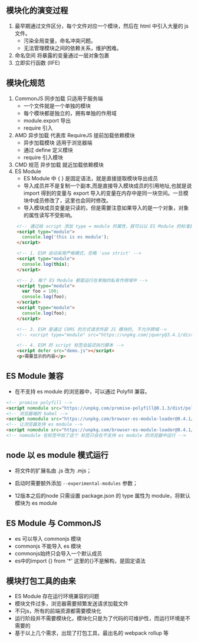 ## 模块化的演变过程
1. 最早期通过文件区分，每个文件对应一个模块，然后在 html 中引入大量的 js 文件。
   - 污染全局变量，命名冲突问题。
   - 无法管理模块之间的依赖关系，维护困难。
2. 命名空间 将暴露的变量通过一层对象包裹
3. 立即实行函数 (IIFE)

## 模块化规范
1. CommonJS 同步加载 只适用于服务端
   - 一个文件就是一个单独的模块
   - 每个模块都是独立的，拥有单独的作用域
   - module.export 导出
   - require 引入
2. AMD 异步加载 代表库 RequireJS 提前加载依赖模块
   - 异步加载模块 适用于浏览器端
   - 通过 define 定义模块
   - require 引入模块
3. CMD 规范 异步加载 就近加载依赖模块 
4. ES Module 
   - ES Module 中 { } 是固定语法，就是直接提取模块导出成员
   - 导入成员并不是复制一个副本,而是直接导入模块成员的引用地址,也就是说 import 得到的变量与 export 导入的变量在内存中是同一块空间。一旦模块中成员修改了，这里也会同时修改。
   - 导入模块成员变量是只读的，但是需要注意如果导入的是一个对象，对象的属性读写不受影响。
```html
    <!-- 通过给 script 添加 type = module 的属性，就可以以 ES Module 的标准执行其中的 JS 代码了 -->
    <script type="module">
      console.log('this is es module');
    </script>

    <!-- 1. ESM 自动采用严格模式，忽略 'use strict' -->
    <script type="module">
      console.log(this);
    </script>

    <!-- 2. 每个 ES Module 都是运行在单独的私有作用域中 -->
    <script type="module">
      var foo = 100;
      console.log(foo);
    </script>
    <script type="module">
      console.log(foo);
    </script>

    <!-- 3. ESM 是通过 CORS 的方式请求外部 JS 模块的, 不允许跨域-->
    <!-- <script type="module" src="https://unpkg.com/jquery@3.4.1/dist/jquery.min.js"></script> -->

    <!-- 4. ESM 的 script 标签会延迟执行脚本 -->
    <script defer src="demo.js"></script>
    <p>需要显示的内容</p>
```

## ES Module 兼容
- 在不支持 es module 的浏览器中，可以通过 Polyfill 兼容。
```html
<!-- promise polyfill -->
<script nomodule src="https://unpkg.com/promise-polyfill@8.1.3/dist/polyfill.min.js"></script> 
<!-- 浏览器端的 babel -->
<script nomodule src="https://unpkg.com/browser-es-module-loader@0.4.1/dist/babel-browser-build.js"></script>
<!-- 让浏览器支持 es module -->
<script nomodule src="https://unpkg.com/browser-es-module-loader@0.4.1/dist/browser-es-module-loader.js"></script>
<!-- nomodule 在标签中加了这个 标签只会在不支持 es module 的浏览器中运行 -->
```

## node 以 es module 模式运行
- 将文件的扩展名由 .js 改为 .mjs；
- 启动时需要额外添加 `--experimental-modules` 参数；

- 12版本之后的node 只需设置 package.json 的 type 属性为 module，将默认模块为 es module

## ES Module 与 CommonJS
- es 可以导入 commonjs 模块
- commonjs 不能导入 es 模块
- commonjs始终只会导入一个默认成员
- es中的import {} from '*' 这里的{}不是解构，是固定语法

## 模块打包工具的由来
- ES Module 存在运行环境兼容的问题
- 模块文件过多，浏览器需要频繁发送请求加载文件
- 不只js，所有的前端资源都需要模块化
- 运行阶段并不需要模块化，模块化只是为了代码的可维护性，而运行环境是不需要的
- 基于以上几个需求，出现了打包工具，最出名的 webpack rollup 等